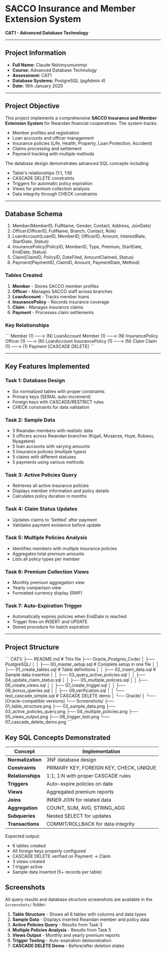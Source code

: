 # SACCO Insurance and Member Extension System

**CAT1 - Advanced Database Technology**

---

## Project Information

- **Full Name:** Claude Nshimyumuremyi
- **Course:** Advanced Database Technology
- **Assessment:** CAT1
- **Database Systems:** PostgreSQL (pgAdmin 4)
- **Date:** 16th January 2025

---

## Project Objective

This project implements a comprehensive **SACCO Insurance and Member Extension System** for Rwandan financial cooperatives. The system tracks:

- Member profiles and registration
- Loan accounts and officer management
- Insurance policies (Life, Health, Property, Loan Protection, Accident)
- Claims processing and settlement
- Payment tracking with multiple methods

The database design demonstrates advanced SQL concepts including:
- Table's relationships (1:1, 1:N)
- CASCADE DELETE constraints
- Triggers for automatic policy expiration
- Views for premium collection analysis
- Data integrity through CHECK constraints

---

## Database Schema

1. Member(MemberID, FullName, Gender, Contact, Address, JoinDate)
2. Officer(OfficerID, FullName, Branch, Contact, Role)
3. LoanAccount(LoanID, MemberID, OfficerID, Amount, InterestRate,
StartDate, Status)
4. InsurancePolicy(PolicyID, MemberID, Type, Premium, StartDate, EndDate,
Status)
5. Claim(ClaimID, PolicyID, DateFiled, AmountClaimed, Status)
6. Payment(PaymentID, ClaimID, Amount, PaymentDate, Method)
   
### Tables Created

1. **Member** - Stores SACCO member profiles
2. **Officer** - Manages SACCO staff across branches
3. **LoanAccount** - Tracks member loans
4. **InsurancePolicy** - Records insurance coverage
5. **Claim** - Manages insurance claims
6. **Payment** - Processes claim settlements

### Key Relationships

\`\`\`
Member (1) ──→ (N) LoanAccount
Member (1) ──→ (N) InsurancePolicy
Officer (1) ──→ (N) LoanAccount
InsurancePolicy (1) ──→ (N) Claim
Claim (1) ──→ (1) Payment [CASCADE DELETE]
\`\`\`

---

## Key Features Implemented

### Task 1: Database Design
- Six normalized tables with proper constraints
- Primary keys (SERIAL auto-increment)
- Foreign keys with CASCADE/RESTRICT rules
- CHECK constraints for data validation

### Task 2: Sample Data
- 5 Rwandan members with realistic data
- 5 officers across Rwandan branches (Kigali, Musanze, Huye, Rubavu, Nyagatare)
- 5 loan accounts with varying amounts
- 5 insurance policies (multiple types)
- 5 claims with different statuses
- 5 payments using various methods

### Task 3: Active Policies Query
- Retrieves all active insurance policies
- Displays member information and policy details
- Calculates policy duration in months

### Task 4: Claim Status Updates
- Updates claims to 'Settled' after payment
- Validates payment existence before update

### Task 5: Multiple Policies Analysis
- Identifies members with multiple insurance policies
- Aggregates total premium amounts
- Lists all policy types per member

### Task 6: Premium Collection Views
- Monthly premium aggregation view
- Yearly comparison view
- Formatted currency display (RWF)

### Task 7: Auto-Expiration Trigger
- Automatically expires policies when EndDate is reached
- Trigger fires on INSERT and UPDATE
- Stored procedure for batch expiration

---
## Project Structure

\`\`\`
CAT1/
├── README.md                          # This file
├── Oracle_Postgres_Code/
│   ├── PostgreSQL/
│   │   ├── 00_master_setup.sql       # Complete setup in one file
│   │   ├── 01_create_tables.sql      # Table definitions
│   │   ├── 02_insert_data.sql        # Sample data insertion
│   │   ├── 03_query_active_policies.sql
│   │   ├── 04_update_claim_status.sql
│   │   ├── 05_multiple_policies.sql
│   │   ├── 06_create_views.sql
│   │   ├── 07_create_trigger.sql
│   │   ├── 08_bonus_queries.sql
│   │   ├── 09_verification.sql
│   │   └── test_cascade_simple.sql   # CASCADE DELETE demo
│   └── Oracle/
│       └── [Oracle-compatible versions]
└── Screenshots/
    ├── 01_table_structure.png
    ├── 02_sample_data.png
    ├── 03_active_policies_query.png
    ├── 04_multiple_policies.png
    ├── 05_views_output.png
    ├── 06_trigger_test.png
    └── 07_cascade_delete_demo.png
\`\`\`

## Key SQL Concepts Demonstrated

| Concept | Implementation |
|---------|---------------|
| **Normalization** | 3NF database design |
| **Constraints** | PRIMARY KEY, FOREIGN KEY, CHECK, UNIQUE |
| **Relationships** | 1:1, 1:N with proper CASCADE rules |
| **Triggers** | Auto-expire policies on date |
| **Views** | Aggregated premium reports |
| **Joins** | INNER JOIN for related data |
| **Aggregation** | COUNT, SUM, AVG, STRING_AGG |
| **Subqueries** | Nested SELECT for updates |
| **Transactions** | COMMIT/ROLLBACK for data integrity |


Expected output:
- 6 tables created
- All foreign keys properly configured
- CASCADE DELETE verified on Payment → Claim
- 3 views created
- 1 trigger active
- Sample data inserted (5+ records per table)

## Screenshots

All query results and database structure screenshots are available in the `Screenshots/` folder:

1. **Table Structure** - Shows all 6 tables with columns and data types
2. **Sample Data** - Displays inserted Rwandan member and policy data
3. **Active Policies Query** - Results from Task 3
4. **Multiple Policies Analysis** - Results from Task 5
5. **Views Output** - Monthly and yearly premium reports
6. **Trigger Testing** - Auto-expiration demonstration
7. **CASCADE DELETE Demo** - Before/after deletion states
